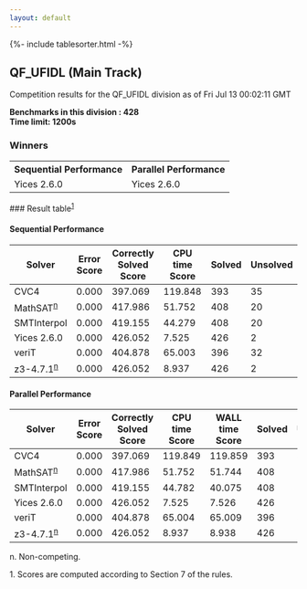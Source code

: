```yaml
---
layout: default
---
```

{%- include tablesorter.html -%}

##  QF_UFIDL (Main Track)

Competition results for the QF_UFIDL division as of Fri Jul 13 00:02:11 GMT

**Benchmarks in this division : 428  
Time limit: 1200s** 

### Winners
<table >
<tr><th class="center">Sequential Performance</th><th class="center">Parallel Performance</th></tr>
<tr class="center"><td>Yices 2.6.0</td><td>Yices 2.6.0</td></tr></table>
### Result table<sup><a href="#fn1">1</a></sup>

#### Sequential Performance

<table id="sequential" class="result sorted">
<thead><tr class="center">
  <th>Solver</th>
  <th>Error Score</th>
  <th>Correctly Solved Score</th>
  <th>CPU time Score</th>
  <th>Solved</th>
  <th>Unsolved</th>
</tr></thead><tr>
  <td>CVC4</td>
  <td>0.000</td>
  <td>397.069</td>
  <td>119.848</td>
<td>393</td>
<td>35</td>
</tr><tr>
  <td>MathSAT<SUP><a href="#fn">n</a></SUP></td>
  <td>0.000</td>
  <td>417.986</td>
  <td>51.752</td>
<td>408</td>
<td>20</td>
</tr><tr>
  <td>SMTInterpol</td>
  <td>0.000</td>
  <td>419.155</td>
  <td>44.279</td>
<td>408</td>
<td>20</td>
</tr><tr>
  <td>Yices 2.6.0</td>
  <td>0.000</td>
  <td>426.052</td>
  <td>7.525</td>
<td>426</td>
<td>2</td>
</tr><tr>
  <td>veriT</td>
  <td>0.000</td>
  <td>404.878</td>
  <td>65.003</td>
<td>396</td>
<td>32</td>
</tr><tr>
  <td>z3-4.7.1<SUP><a href="#fn">n</a></SUP></td>
  <td>0.000</td>
  <td>426.052</td>
  <td>8.937</td>
<td>426</td>
<td>2</td>
</tr></table>

#### Parallel Performance

<table id="parallel" class="result sorted">
<thead><tr class="center">
  <th>Solver</th>
  <th>Error Score</th>
  <th>Correctly Solved Score</th>
  <th>CPU time Score</th>
  <th>WALL time Score</th>
  <th>Solved</th>
  <th>Unsolved</th>
</tr></thead><tr>
  <td>CVC4</td>
<td>0.000</td><td>397.069</td><td>119.849</td><td>119.859</td><td>393</td><td>35</td></tr><tr>
  <td>MathSAT<SUP><a href="#fn">n</a></SUP></td>
<td>0.000</td><td>417.986</td><td>51.752</td><td>51.744</td><td>408</td><td>20</td></tr><tr>
  <td>SMTInterpol</td>
<td>0.000</td><td>419.155</td><td>44.782</td><td>40.075</td><td>408</td><td>20</td></tr><tr>
  <td>Yices 2.6.0</td>
<td>0.000</td><td>426.052</td><td>7.525</td><td>7.526</td><td>426</td><td>2</td></tr><tr>
  <td>veriT</td>
<td>0.000</td><td>404.878</td><td>65.004</td><td>65.009</td><td>396</td><td>32</td></tr><tr>
  <td>z3-4.7.1<SUP><a href="#fn">n</a></SUP></td>
<td>0.000</td><td>426.052</td><td>8.937</td><td>8.938</td><td>426</td><td>2</td></tr></table>
 <span id="fn"> n. Non-competing. </span>

 <span id="fn1"> 1. Scores are computed according to Section 7 of the rules. </span>


